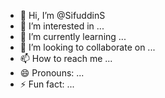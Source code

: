 - 👋 Hi, I’m @SifuddinS
- 👀 I’m interested in ...
- 🌱 I’m currently learning ...
- 💞️ I’m looking to collaborate on ...
- 📫 How to reach me ...
- 😄 Pronouns: ...
- ⚡ Fun fact: ...

<!---
SifuddinS/SifuddinS is a ✨ special ✨ repository because its `README.md` (this file) appears on your GitHub profile.
You can click the Preview link to take a look at your changes.
--->
